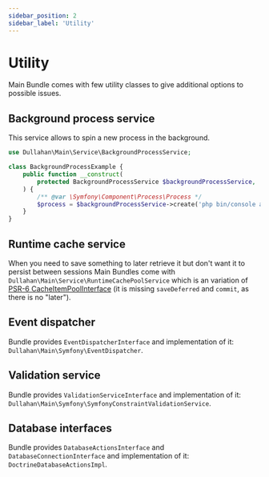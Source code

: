 ```yaml
---
sidebar_position: 2
sidebar_label: 'Utility'
---
```


# Utility

Main Bundle comes with few utility classes to give additional options to possible issues.

## Background process service

This service allows to spin a new process in the background.

```php
use Dullahan\Main\Service\BackgroundProcessService;

class BackgroundProcessExample {
    public function __construct(
        protected BackgroundProcessService $backgroundProcessService,
    ) {
        /** @var \Symfony\Component\Process\Process */
        $process = $backgroundProcessService->create('php bin/console app:long:process', ['arg' => 'one', 'argTwo' => 2]);
    }
}
```

## Runtime cache service

When you need to save something to later retrieve it but don't want it to persist between sessions Main Bundles
come with `Dullahan\Main\Service\RuntimeCachePoolService` which is an variation of
[PSR-6 CacheItemPoolInterface](https://www.php-fig.org/psr/psr-6/) (it is missing `saveDeferred` and `commit`, as
there is no "later").

## Event dispatcher

Bundle provides `EventDispatcherInterface` and implementation of it: `Dullahan\Main\Symfony\EventDispatcher`.

## Validation service

Bundle provides `ValidationServiceInterface` and implementation of it:
 `Dullahan\Main\Symfony\SymfonyConstraintValidationService`.

## Database interfaces

Bundle provides `DatabaseActionsInterface` and `DatabaseConnectionInterface` and implementation of it:
`DoctrineDatabaseActionsImpl`.